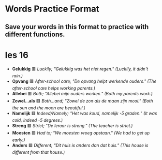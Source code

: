 # Words Practice Format
## Save your words in this format to practice with different functions.

# les 16

- **Gelukkig** 🟥 *Luckily; "Gelukkig was het niet regen." (Luckily, it didn't rain.)*
- **Opvang** 🟥 *After-school care; "De opvang helpt werkende ouders." (The after-school care helps working parents.)*
- **Allebei** 🟥 *Both; "Allebei mijn ouders werken." (Both my parents work.)*
- **Zowel...als** 🟥 *Both...and; "Zowel de zon als de maan zijn mooi." (Both the sun and the moon are beautiful.)*
- **Namelijk** 🟥 *Indeed/Namely; "Het was koud, namelijk -5 graden." (It was cold, indeed -5 degrees.)*
- **Streng** 🟥 *Strict; "De leraar is streng." (The teacher is strict.)*
- **Moesten** 🟥 *Had to; "We moesten vroeg opstaan." (We had to get up early.)*
- **Anders** 🟥 *Different; "Dit huis is anders dan dat huis." (This house is different from that house.)*